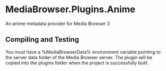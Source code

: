MediaBrowser.Plugins.Anime
==========================

An anime metadata provider for Media Browser 3

## Compiling and Testing

You must have a %MediaBrowserData% environment variable pointing to the server data folder of the Media Browser server. The plugin will be copied into the plugins folder when the project is successfully built.
